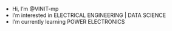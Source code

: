 - Hi, I’m @VINIT-mp
- I’m interested in ELECTRICAL ENGINEERING | DATA SCIENCE
- I’m currently learning  POWER ELECTRONICS


<!---
VINIT-mp/VINIT-mp is a ✨ special ✨ repository because its `README.md` (this file) appears on your GitHub profile.
You can click the Preview link to take a look at your changes.
--->
